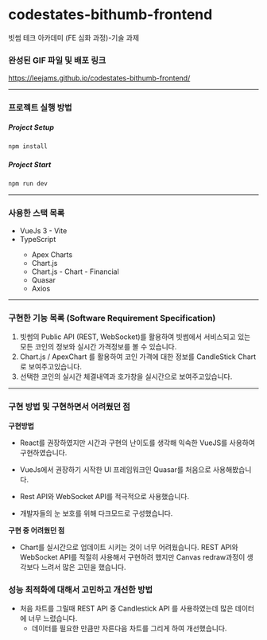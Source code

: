 # codestates-bithumb-frontend

빗썸 테크 아카데미 (FE 심화 과정)-기술 과제

### 완성된 GIF 파일 및 배포 링크

https://leejams.github.io/codestates-bithumb-frontend/

<hr />

### 프로젝트 실행 방법

##### Project Setup

```sh
npm install
```

##### Project Start

```sh
npm run dev
```

<hr />

### 사용한 스택 목록

<ul>
  <li>VueJs 3 - Vite</li>
  <li>TypeScript</li>
  <ul>
    <li>Apex Charts</li>
    <li>Chart.js</li>
    <li>Chart.js - Chart - Financial</li>
    <li>Quasar</li>
    <li>Axios</li>
  </ul>
</ul>

<hr />

### 구현한 기능 목록 (Software Requirement Specification)

1. 빗썸의 Public API (REST, WebSocket)를 활용하여 빗썸에서 서비스되고 있는 모든 코인의 정보와 실시간 가격정보를 볼 수 있습니다.
2. Chart.js / ApexChart 를 활용하여 코인 가격에 대한 정보를 CandleStick Chart로 보여주고있습니다.
3. 선택한 코인의 실시간 체결내역과 호가창을 실시간으로 보여주고있습니다.


<hr />

### 구현 방법 및 구현하면서 어려웠던 점

**구현방법**

* React를 권장하였지만 시간과 구현의 난이도를 생각해 익숙한 VueJS를 사용하여 구현하였습니다.

* VueJs에서 권장하기 시작한 UI 프레임워크인 Quasar를 처음으로 사용해봤습니다.

* Rest API와 WebSocket API를 적극적으로 사용했습니다.

* 개발자들의 눈 보호를 위해 다크모드로 구성했습니다.

**구현 중 어려웠던 점**

* Chart를 실시간으로 업데이트 시키는 것이 너무 어려웠습니다. REST API와 WebSocket API를 적절히 사용해서 구현하려 했지만 Canvas redraw과정이 생각보다 느려서 많은 고민을 했습니다.

### 성능 최적화에 대해서 고민하고 개선한 방법

* 처음 차트를 그릴때 REST API 중 Candlestick API 를 사용하였는데 많은 데이터에 너무 느렸습니다.
  * 데이터를 필요한 만큼만 자른다음 차트를 그리게 하여 개선했습니다.

